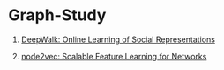 # Graph-Study

1. [DeepWalk: Online Learning of Social Representations](https://arxiv.org/pdf/1403.6652.pdf)

2. [node2vec: Scalable Feature Learning for Networks](https://cs.stanford.edu/~jure/pubs/node2vec-kdd16.pdf)
